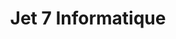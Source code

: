 ---
title: "Jet 7 Informatique"
url: /saint-hilaire-du-harcouet/jet-7-informatique/
shop: ordinateur
---